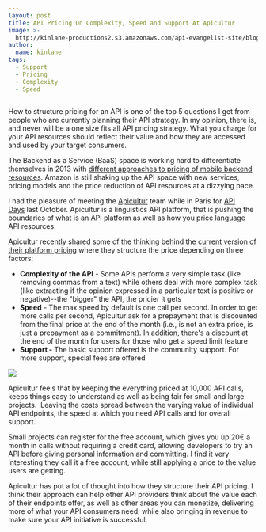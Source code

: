 ```yaml
---
layout: post
title: API Pricing On Complexity, Speed and Support At Apicultur
image: >-
  http://kinlane-productions2.s3.amazonaws.com/api-evangelist-site/blog/apicultur-logo.png
author:
  name: kinlane
tags:
  - Support
  - Pricing
  - Complexity
  - Speed
---
```

How to structure pricing for an API is one of the top 5 questions I get from people who are currently planning their API strategy. In my opinion, there is, and never will be a one size fits all API pricing strategy. What you charge for your API resources should reflect their value and how they are accessed and used by your target consumers.

The Backend as a Service (BaaS) space is working hard to differentiate themselves in 2013 with [different approaches to pricing of mobile backend resources](/2013/02/07/which-baas-pricing-model-is-better/ "baas pricing"). Amazon is still shaking up the API space with new services, pricing models and the price reduction of API resources at a dizzying pace.

I had the pleasure of meeting the [Apicultur](https://store.apicultur.com/ "apicultur") team while in Paris for [API Days](http://apidays.io) last October. Apicultur is a linguistics API platform, that is pushing the boundaries of what is an API platform as well as how you price language API resources.

Apicultur recently shared some of the thinking behind the [current version of their platform pricing](https://store.apicultur.com/site/pages/prices.jag) where they structure the price depending on three factors:

*   **Complexity of the API** - Some APIs perform a very simple task (like removing commas from a text) while others deal with more complex task (like extracting if the opinion expressed in a particular text is positive or negative)--the "bigger" the API, the pricier it gets
*   **Speed** - The max speed by default is one call per second. In order to get more calls per second, Apicultur ask for a prepayment that is discounted from the final price at the end of the month (i.e., is not an extra price, is just a prepayment as a commitment). In addition, there's a discount at the end of the month for users for those who get a speed limit feature
*   **Support -** The basic support offered is the community support. For more support, special fees are offered

![](https://s3.amazonaws.com/kinlane-productions2/api-evangelist/apicultur/apicultur-pricing.png)

Apicultur feels that by keeping the everything priced at 10,000 API calls, keeps things easy to understand as well as being fair for small and large projects.  Leaving the costs spread between the varying value of individual API endpoints, the speed at which you need API calls and for overall support.

Small projects can register for the free account, which gives you up 20€ a month in calls without requiring a credit card, allowing developers to try an API before giving personal information and committing. I find it very interesting they call it a free account, while still applying a price to the value users are getting.

Apicultur has put a lot of thought into how they structure their API pricing. I think their approach can help other API providers think about the value each of their endpoints offer, as well as other areas you can monetize, delivering more of what your API consumers need, while also bringing in revenue to make sure your API initiative is successful.